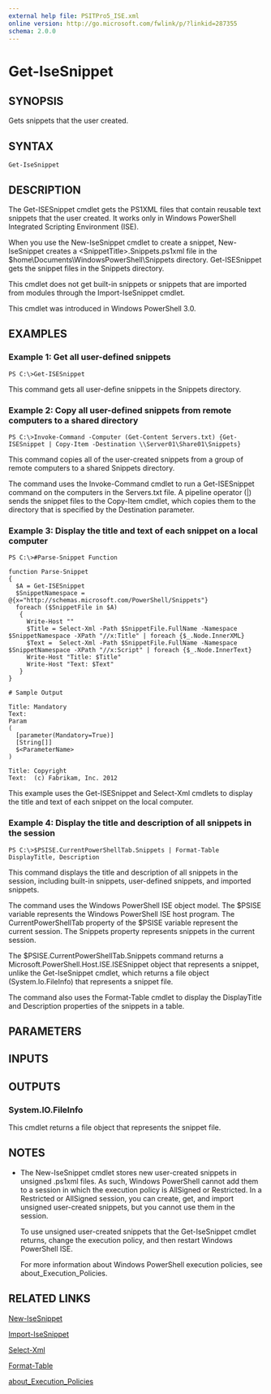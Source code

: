 ```yaml
---
external help file: PSITPro5_ISE.xml
online version: http://go.microsoft.com/fwlink/p/?linkid=287355
schema: 2.0.0
---
```


# Get-IseSnippet
## SYNOPSIS
Gets snippets that the user created.

## SYNTAX

```
Get-IseSnippet
```

## DESCRIPTION
The Get-ISESnippet cmdlet gets the PS1XML files that contain reusable text snippets that the user created.
It works only in Windows PowerShell Integrated Scripting Environment (ISE).

When you use the New-IseSnippet cmdlet to create a snippet, New-IseSnippet creates a \<SnippetTitle\>.Snippets.ps1xml file in the $home\Documents\WindowsPowerShell\Snippets directory.
Get-ISESnippet gets the snippet files in the Snippets directory.

This cmdlet does not get built-in snippets or snippets that are imported from modules through the Import-IseSnippet cmdlet.

This cmdlet was introduced in Windows PowerShell 3.0.

## EXAMPLES

### Example 1: Get all user-defined snippets
```
PS C:\>Get-ISESnippet
```

This command gets all user-define snippets in the Snippets directory.

### Example 2: Copy all user-defined snippets from remote computers to a shared directory
```
PS C:\>Invoke-Command -Computer (Get-Content Servers.txt) {Get-ISESnippet | Copy-Item -Destination \\Server01\Share01\Snippets}
```

This command copies all of the user-created snippets from a group of remote computers to a shared Snippets directory.

The command uses the Invoke-Command cmdlet to run a Get-ISESnippet command on the computers in the Servers.txt file.
A pipeline operator (|) sends the snippet files to the Copy-Item cmdlet, which copies them to the directory that is specified by the Destination parameter.

### Example 3: Display the title and text of each snippet on a local computer
```
PS C:\>#Parse-Snippet Function

function Parse-Snippet
{
  $A = Get-ISESnippet
  $SnippetNamespace = @{x="http://schemas.microsoft.com/PowerShell/Snippets"}
  foreach ($SnippetFile in $A)
   {
     Write-Host ""
     $Title = Select-Xml -Path $SnippetFile.FullName -Namespace $SnippetNamespace -XPath "//x:Title" | foreach {$_.Node.InnerXML}
     $Text =  Select-Xml -Path $SnippetFile.FullName -Namespace $SnippetNamespace -XPath "//x:Script" | foreach {$_.Node.InnerText}
     Write-Host "Title: $Title"
     Write-Host "Text: $Text"
   }
}

# Sample Output

Title: Mandatory
Text:
Param
(
  [parameter(Mandatory=True)]
  [String[]]
  $<ParameterName>
)

Title: Copyright
Text:  (c) Fabrikam, Inc. 2012
```

This example uses the Get-ISESnippet and Select-Xml cmdlets to display the title and text of each snippet on the local computer.

### Example 4: Display the title and description of all snippets in the session
```
PS C:\>$PSISE.CurrentPowerShellTab.Snippets | Format-Table DisplayTitle, Description
```

This command displays the title and description of all snippets in the session, including built-in snippets, user-defined snippets, and imported snippets.

The command uses the Windows PowerShell ISE object model.
The $PSISE variable represents the Windows PowerShell ISE host program.
The CurrentPowerShellTab property of the $PSISE variable represent the current session.
The Snippets property represents snippets in the current session.

The $PSISE.CurrentPowerShellTab.Snippets command returns a  Microsoft.PowerShell.Host.ISE.ISESnippet object that represents a snippet, unlike the Get-IseSnippet cmdlet, which returns a file object (System.Io.FileInfo) that represents a snippet file.

The command also uses the Format-Table cmdlet to display the DisplayTitle and Description properties of the snippets in a table.

## PARAMETERS

## INPUTS

## OUTPUTS

### System.IO.FileInfo
This cmdlet returns a file object that represents the snippet file.

## NOTES
* The New-IseSnippet cmdlet stores new user-created snippets in unsigned .ps1xml files. As such, Windows PowerShell cannot add them to a session in which the execution policy is AllSigned or Restricted. In a Restricted or AllSigned session, you can create, get, and import unsigned user-created snippets, but you cannot use them in the session.

  To use unsigned user-created snippets that the Get-IseSnippet cmdlet returns, change the execution policy, and then restart Windows PowerShell ISE.

  For more information about Windows PowerShell execution policies, see about_Execution_Policies.

## RELATED LINKS

[New-IseSnippet]()

[Import-IseSnippet](8733eecd-5e80-4289-afa4-a86973959f0e)

[Select-Xml](f90ef4ad-d745-46a0-8ccf-a55ccd1ba6c5)

[Format-Table](2b56a2d0-c067-40e4-b744-979fbaf847e2)

[about_Execution_Policies](347708dc-1515-4d74-978b-8334603472e6)

